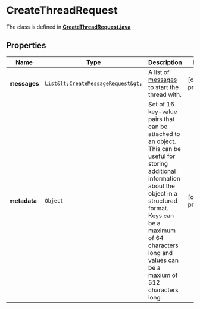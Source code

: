 

# CreateThreadRequest

The class is defined in **[CreateThreadRequest.java](../../src/main/java/org/openapitools/model/CreateThreadRequest.java)**

## Properties

Name | Type | Description | Notes
------------ | ------------- | ------------- | -------------
**messages** | [`List&lt;CreateMessageRequest&gt;`](CreateMessageRequest.md) | A list of [messages](/docs/api-reference/messages) to start the thread with. |  [optional property]
**metadata** | `Object` | Set of 16 key-value pairs that can be attached to an object. This can be useful for storing additional information about the object in a structured format. Keys can be a maximum of 64 characters long and values can be a maxium of 512 characters long.  |  [optional property]




